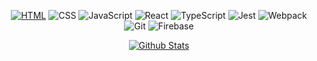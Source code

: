 <!---
- 👋 Hi, I’m @01zulfi
- 👀 I’m interested in ...
- 🌱 I’m currently learning ...
- 💞️ I’m looking to collaborate on ...
- 📫 How to reach me ...
--->
<!---
01zulfi/01zulfi is a ✨ special ✨ repository because its `README.md` (this file) appears on your GitHub profile.
You can click the Preview link to take a look at your changes.
--->

<div align="center">

[![HTML](https://img.shields.io/badge/HTML5-E34F26?style=for-the-badge&logo=html5&logoColor=white)]()
![CSS](https://img.shields.io/badge/CSS3-1572B6?style=for-the-badge&logo=css3&logoColor=white)
![JavaScript](https://img.shields.io/badge/JavaScript-323330?style=for-the-badge&logo=javascript&logoColor=F7DF1E)
![React](https://img.shields.io/badge/React-20232A?style=for-the-badge&logo=react&logoColor=61DAFB)
![TypeScript](https://img.shields.io/badge/TypeScript-007ACC?style=for-the-badge&logo=typescript&logoColor=white)
![Jest](https://img.shields.io/badge/Jest-C21325?style=for-the-badge&logo=jest&logoColor=white)
![Webpack](https://img.shields.io/badge/Webpack-8DD6F9?style=for-the-badge&logo=Webpack&logoColor=black)
![Git](https://img.shields.io/badge/GIT-E44C30?style=for-the-badge&logo=git&logoColor=white)
![Firebase](https://img.shields.io/badge/firebase-ffca28?style=for-the-badge&logo=firebase&logoColor=black)
  
</div> 
  
<div align="center">  
  
[![Github Stats](https://github-readme-stats.vercel.app/api?username=01zulfi&show_icons=true&theme=nord&hide_border=true&custom_title=Stats&layout=compact&count_private=true)](https://www.github.com/01zulfi)
  
</div>
  
<!---  
<div align="center">

[![Activity Graph](https://activity-graph.herokuapp.com/graph?username=01zulfi&custom_title=Activity%20Graph%20&hide_border=true&theme=nord)](https://www.github.com/01zulfi)

</div>
--->
